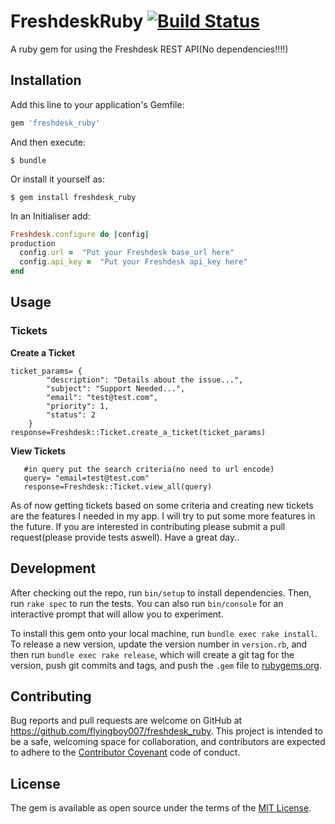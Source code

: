 # FreshdeskRuby [![Build Status](https://travis-ci.org/flyingboy007/freshdesk_ruby.svg?branch=master)](https://travis-ci.org/flyingboy007/freshdesk_ruby)

A ruby gem for using the Freshdesk REST API(No dependencies!!!!)

## Installation

Add this line to your application's Gemfile:

```ruby
gem 'freshdesk_ruby'
```

And then execute:

    $ bundle

Or install it yourself as:

    $ gem install freshdesk_ruby
In an Initialiser add:

```ruby
Freshdesk.configure do |config|
production
  config.url =  "Put your Freshdesk base_url here"
  config.api_key =  "Put your Freshdesk api_key here"  
end
```    

## Usage

### Tickets
**Create a Ticket**
 

    ticket_params= {
            "description": "Details about the issue...",
            "subject": "Support Needed...",
            "email": "test@test.com",
            "priority": 1,
            "status": 2
        }
    response=Freshdesk::Ticket.create_a_ticket(ticket_params)

**View Tickets**

       #in query put the search criteria(no need to url encode)
       query= "email=test@test.com"
       response=Freshdesk::Ticket.view_all(query)
     

As of now getting tickets based on some criteria and creating new tickets are the features I needed in my app.  I will try to put some more features in the future. If you are interested in contributing please submit a pull request(please provide tests aswell). Have a great day..
         
## Development

After checking out the repo, run `bin/setup` to install dependencies. Then, run `rake spec` to run the tests. You can also run `bin/console` for an interactive prompt that will allow you to experiment.

To install this gem onto your local machine, run `bundle exec rake install`. To release a new version, update the version number in `version.rb`, and then run `bundle exec rake release`, which will create a git tag for the version, push git commits and tags, and push the `.gem` file to [rubygems.org](https://rubygems.org).

## Contributing

Bug reports and pull requests are welcome on GitHub at https://github.com/flyingboy007/freshdesk_ruby. This project is intended to be a safe, welcoming space for collaboration, and contributors are expected to adhere to the [Contributor Covenant](http://contributor-covenant.org) code of conduct.


## License

The gem is available as open source under the terms of the [MIT License](http://opensource.org/licenses/MIT).
